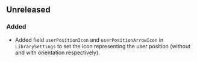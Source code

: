 ## Unreleased

### Added

* Added field `userPositionIcon` and `userPositionArrowIcon` in `LibrarySettings` to set the icon representing the user position (without and with orientation respectively).
